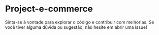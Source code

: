 # Project-e-commerce
Sinta-se à vontade para explorar o código e contribuir com melhorias. Se você tiver alguma dúvida ou sugestão, não hesite em abrir uma issue!
